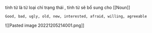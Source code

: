 tính từ là từ loại chỉ trạng thái , tính từ sẽ bổ sung cho [[Noun]]
```
Good, bad, ugly, old, new, interested, afraid, willing, agreeable
```

![[Pasted image 20221205214001.png]]